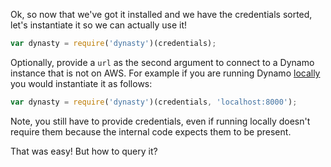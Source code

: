 Ok, so now that we've got it installed and we have the credentials sorted, let's
instantiate it so we can actually use it!

```js
var dynasty = require('dynasty')(credentials);
```

Optionally, provide a `url` as the second argument to connect to a Dynamo
instance that is not on AWS. For example if you are running Dynamo
[locally](http://docs.aws.amazon.com/amazondynamodb/latest/developerguide/Tools.DynamoDBLocal.html)
you would instantiate it as follows:

```js
var dynasty = require('dynasty')(credentials, 'localhost:8000');
```

Note, you still have to provide credentials, even if running locally doesn't
require them because the internal code expects them to be present.

That was easy! But how to query it?
